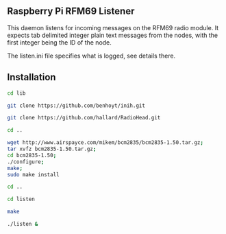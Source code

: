 ## Raspberry Pi RFM69 Listener

This daemon listens for incoming messages on the RFM69 radio module. It expects tab delimited integer plain text messages from the nodes, with the first integer being the ID of the node. 

The listen.ini file specifies what is logged, see details there.

## Installation

```bash
cd lib

git clone https://github.com/benhoyt/inih.git

git clone https://github.com/hallard/RadioHead.git

cd ..

wget http://www.airspayce.com/mikem/bcm2835/bcm2835-1.50.tar.gz;
tar xvfz bcm2835-1.50.tar.gz;
cd bcm2835-1.50;
./configure;
make;
sudo make install

cd ..

cd listen

make

./listen &
```

